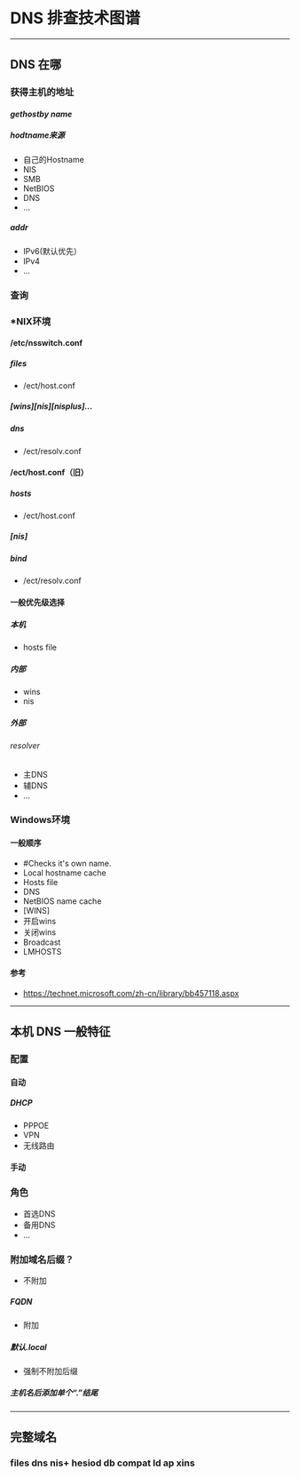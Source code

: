 # DNS 排查技术图谱
---
## DNS 在哪

### 获得主机的地址
#### *gethostby name*
##### hodtname来源 
- 自己的Hostname
- NIS
- SMB
- NetBIOS
- DNS
- ...

##### addr
- IPv6(默认优先）
- IPv4
- ...

### 查询
### *NIX环境
#### /etc/nsswitch.conf
##### files
- /ect/host.conf
##### [wins][nis][nisplus]...
##### dns
- /ect/resolv.conf
#### /ect/host.conf（旧）
##### hosts
- /ect/host.conf
##### [nis]
##### bind
- /ect/resolv.conf
#### 一般优先级选择
##### 本机
- hosts file
##### 内部
- wins
- nis
##### 外部
###### resolver
- 主DNS
- 辅DNS
- ...

### Windows环境
#### 一般顺序
- #Checks it's own name.
- Local hostname cache
- Hosts file
- DNS
- NetBIOS name cache
- [WINS]
- 开启wins
- 关闭wins
- Broadcast
- LMHOSTS
#### 参考
-  https://technet.microsoft.com/zh-cn/library/bb457118.aspx

----

## 本机 DNS 一般特征
### 配置
#### 自动
##### DHCP
- PPPOE
- VPN
- 无线路由

#### 手动

### 角色
- 首选DNS
- 备用DNS
- ...

### 附加域名后缀？
- 不附加

##### FQDN
- 附加

##### 默认.local
- 强制不附加后缀

##### 主机名后添加单个“.”结尾

----

## 完整域名
### files dns nis+ hesiod db compat ld ap xins

